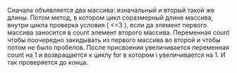 Сначала объявляется два массива: изначальный и вторый такой же длины. Потом метод,                                                         в котором цикл соразмерный длине массива, внутри цикла проверка условия ( <=3 ),                                                         если да элемент первого массива заносится в count элемент второго массива.                                                            Переменная count чтобы поочередно закидывать из первого массива во второй и чтобы потом не было пробелов.                                  После присвоения увеличивается переменная count на 1 и возвращается к циклу for в котором i увеличивается на 1. И так проверяется до конца.